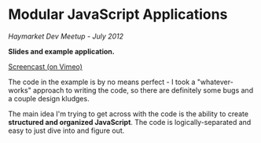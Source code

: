 Modular JavaScript Applications
============
*Haymarket Dev Meetup - July 2012*

**Slides and example application.**

[Screencast (on Vimeo)](http://vimeo.com/robhruska/hdm-july2012-modularjs)

The code in the example is by no means perfect - I took a "whatever-works" approach to writing the code, so there are definitely some bugs and a couple design kludges.

The main idea I'm trying to get across with the code is the ability to create **structured and organized JavaScript**. The code is logically-separated and easy to just dive into and figure out.
